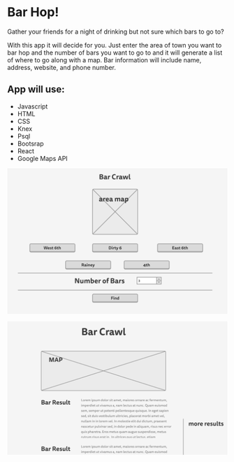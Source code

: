 # Bar Hop!

Gather your friends for a night of drinking but not sure which bars to go to?

With this app it will decide for you. Just enter the area of town you want to bar hop and the number of bars you want to go to and it will generate a list of where to go along with a map. Bar information will include name, address, website, and phone number. 

## App will use:
- Javascript
- HTML
- CSS
- Knex
- Psql
- Bootsrap
- React
- Google Maps API

![mock up](/client/src/images/home.png)

![mock up](/client/src/images/results.png)


